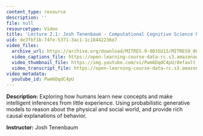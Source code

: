 ```yaml
---
content_type: resource
description: ''
file: null
resourcetype: Video
title: 'Lecture 2.1: Josh Tenenbaum - Computational Cognitive Science Part 1'
uid: de3fbf1b-74fe-5371-3ac1-1c18442236e7
video_files:
  archive_url: https://archive.org/download/MITRES.9-003SU15/MITRES9_003SU15_Lecture_2-1_300k.mp4
  video_captions_file: https://open-learning-course-data-rc.s3.amazonaws.com/res-9-003-brains-minds-and-machines-summer-course-summer-2015/17ae8435bf535c509b9d64280591acff_Pwm6DqdC4pU.vtt
  video_thumbnail_file: https://img.youtube.com/vi/Pwm6DqdC4pU/default.jpg
  video_transcript_file: https://open-learning-course-data-rc.s3.amazonaws.com/res-9-003-brains-minds-and-machines-summer-course-summer-2015/ad0144d257327b71190ba94acdad12d0_Pwm6DqdC4pU.pdf
video_metadata:
  youtube_id: Pwm6DqdC4pU
---
```


**Description:** Exploring how humans learn new concepts and make intelligent inferences from little experience. Using probabilistic generative models to reason about the physical and social world, and provide rich causal explanations of behavior.

**Instructor:** Josh Tenenbaum